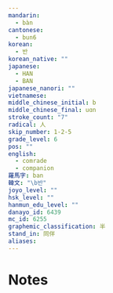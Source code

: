 ```yaml
---
mandarin:
  - bàn
cantonese:
  - bun6
korean:
  - 반
korean_native: ""
japanese:
  - HAN
  - BAN
japanese_nanori: ""
vietnamese:
middle_chinese_initial: b
middle_chinese_final: uɑn
stroke_count: "7"
radical: 人
skip_number: 1-2-5
grade_level: 6
pos: ""
english:
  - comrade
  - companion
羅馬字: ban
韓文: "\b반"
joyo_level: ""
hsk_level: ""
hanmun_edu_level: ""
danayo_id: 6439
mc_id: 6255
graphemic_classification: 半
stand_in: 同伴
aliases:
---
```


# Notes
